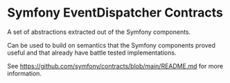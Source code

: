 # Symfony EventDispatcher Contracts

A set of abstractions extracted out of the Symfony components.

Can be used to build on semantics that the Symfony components proved useful and that already have battle tested implementations.

See https://github.com/symfony/contracts/blob/main/README.md for more information.
